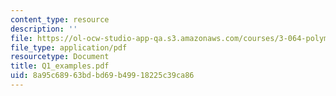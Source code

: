 ```yaml
---
content_type: resource
description: ''
file: https://ol-ocw-studio-app-qa.s3.amazonaws.com/courses/3-064-polymer-engineering-fall-2003/8a95c68963bdbd69b49918225c39ca86_Q1_examples.pdf
file_type: application/pdf
resourcetype: Document
title: Q1_examples.pdf
uid: 8a95c689-63bd-bd69-b499-18225c39ca86
---
```

